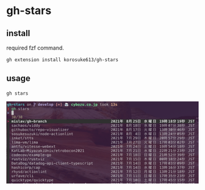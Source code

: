 # gh-stars

## install
required fzf command.

```
gh extension install korosuke613/gh-stars
```

## usage
```
gh stars
```

![](./example.png)
